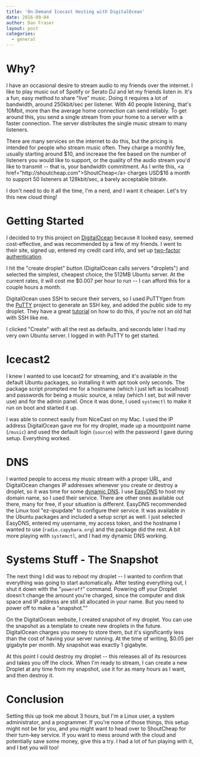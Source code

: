 ```yaml
---
title: 'On-Demand Icecast Hosting with DigitalOcean'
date: 2016-09-04
author: Dan Fraser
layout: post
categories:
  - general
---
```

# Why?

I have an occasional desire to stream audio to my friends over the internet. I like to play music out of Spotify or Serato DJ and let my friends listen in. It's a fun, easy method to share "live" music. Doing it requires a lot of bandwidth, around 250kbit/sec per listener. With 40 people listening, that's 10Mbit, more than the average home connection can send reliably. To get around this, you send a single stream from your home to a server with a faster connection. The server distributes the single music stream to many listeners.

There are many services on the internet to do this, but the pricing is intended for people who stream music often. They charge a monthly fee, usually starting around $10, and increase the fee based on the number of listeners you would like to support, or the quality of the audio stream you'd like to transmit -- that is, your bandwidth commitment. As I write this, <a href="http://shoutcheap.com">ShoutCheap</a> charges USD$16 a month to support 50 listeners at 128kbit/sec, a barely acceptable bitrate.

I don't need to do it all the time, I'm a nerd, and I want it cheaper.  Let's try this new cloud thing!

# Getting Started

I decided to try this project on <a href="https://digitalocean.com">DigitalOcean</a> because it looked easy, seemed cost-effective, and was recommended by a few of my friends. I went to their site, signed up, entered my credit card info, and set up <a href="https://en.wikipedia.org/wiki/Multi-factor_authentication">two-factor authentication</a>.

I hit the "create droplet" button (DigitalOcean calls servers "droplets") and selected the simplest, cheapest choice, the 512MB Ubuntu server. At the current rates, it will cost me $0.007 per hour to run -- I can afford this for a couple hours a month.

DigitalOcean uses SSH to secure their servers, so I used PuTTYgen from the <a href="http://www.chiark.greenend.org.uk/~sgtatham/putty/">PuTTY</a> project to generate an SSH key, and added the public side to my droplet. They have a great <a href="https://www.digitalocean.com/community/tutorials/how-to-use-ssh-keys-with-putty-on-digitalocean-droplets-windows-users">tutorial</a> on how to do this, if you're not an old hat with SSH like me.

I clicked "Create" with all the rest as defaults, and seconds later I had my very own Ubuntu server. I logged in with PuTTY to get started.

# Icecast2

I knew I wanted to use Icecast2 for streaming, and it's available in the default Ubuntu packages, so installing it with apt took only seconds. The package script prompted me for a hostname (which I just left as localhost) and passwords for being a music source, a relay (which I set, but will never use) and for the admin panel.  Once it was done, I used `systemctl` to make it run on boot and started it up.  

I was able to connect easily from NiceCast on my Mac. I used the IP address DigitalOcean gave me for my droplet, made up a mountpoint name (`/music`) and used the default login (`source`) with the password I gave during setup.  Everything worked.

# DNS

I wanted people to access my music stream with a proper URL, and DigitalOcean changes IP addresses whenever you create or destroy a droplet, so it was time for some <a href="https://en.wikipedia.org/wiki/Dynamic_DNS">dynamic DNS</a>. I use <a href="https://easydns.com">EasyDNS</a> to host my domain name, so I used their service. There are other ones available out there, many for free, if your situation is different. EasyDNS recommended the Linux tool "ez-ipupdate" to configure their service. It was available in the Ubuntu packages and included a setup script as well.  I just selected EasyDNS, entered my username, my access token, and the hostname I wanted to use (`radio.capybara.org`) and the package did the rest. A bit more playing with `systemctl`, and I had my dynamic DNS working.

# Systems Stuff - The Snapshot

The next thing I did was to reboot my droplet -- I wanted to confirm that everything was going to start automatically. After testing everything out, I shut it down with the "`poweroff`" command.  Powering off your Droplet doesn't change the amount you're charged, since the computer and disk space and IP address are still all allocated in your name. But you need to power off to make a
"snapshot.""

On the DigitalOcean website, I created snapshot of my droplet. You can use the snapshot as a template to create new droplets in the future.  DigitalOcean charges you money to store them, but it's significantly less than the cost of having your server running. At the time of writing, $0.05 per gigabyte per month. My snapshot was exactly 1 gigabyte.

At this point I could destroy my droplet -- this releases all of its resources and takes you off the clock. When I'm ready to stream, I can create a new Droplet at any time from my snapshot, use it for as many hours as I want, and then destroy it.

# Conclusion

Setting this up took me about 3 hours, but I'm a Linux user, a system administrator, and a programmer. If you're none of those things, this setup might not be for you, and you might want to head over to ShoutCheap for their turn-key service. If you want to mess around with the cloud and potentially save some money, give this a try. I had a lot of fun playing with it, and I bet you will too!
